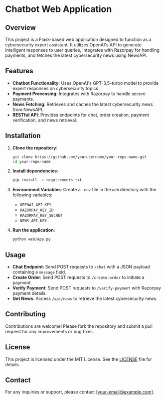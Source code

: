 # Chatbot Web Application

## Overview

This project is a Flask-based web application designed to function as a cybersecurity expert assistant. It utilizes OpenAI's API to generate intelligent responses to user queries, integrates with Razorpay for handling payments, and fetches the latest cybersecurity news using NewsAPI.

## Features

- **Chatbot Functionality**: Uses OpenAI's GPT-3.5-turbo model to provide expert responses on cybersecurity topics.
- **Payment Processing**: Integrates with Razorpay to handle secure payments.
- **News Fetching**: Retrieves and caches the latest cybersecurity news from NewsAPI.
- **RESTful API**: Provides endpoints for chat, order creation, payment verification, and news retrieval.

## Installation

1. **Clone the repository**:
   ```bash
   git clone https://github.com/yourusername/your-repo-name.git
   cd your-repo-name
   ```

2. **Install dependencies**:
   ```bash
   pip install -r requirements.txt
   ```

3. **Environment Variables**: Create a `.env` file in the `web` directory with the following variables:
   - `OPENAI_API_KEY`
   - `RAZORPAY_KEY_ID`
   - `RAZORPAY_KEY_SECRET`
   - `NEWS_API_KEY`

4. **Run the application**:
   ```bash
   python web/app.py
   ```

## Usage

- **Chat Endpoint**: Send POST requests to `/chat` with a JSON payload containing a `message` field.
- **Create Order**: Send POST requests to `/create-order` to initiate a payment.
- **Verify Payment**: Send POST requests to `/verify-payment` with Razorpay payment details.
- **Get News**: Access `/api/news` to retrieve the latest cybersecurity news.

## Contributing

Contributions are welcome! Please fork the repository and submit a pull request for any improvements or bug fixes.

## License

This project is licensed under the MIT License. See the [LICENSE](LICENSE) file for details.

## Contact

For any inquiries or support, please contact [your-email@example.com].